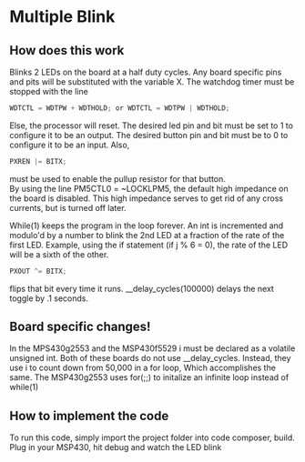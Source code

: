 # Multiple Blink

## How does this work
Blinks 2 LEDs on the board at a half duty cycles.
Any board specific pins and pits will be substituted with the variable X.
The watchdog timer must be stopped with the line 
```c
WDTCTL = WDTPW + WDTHOLD; or WDTCTL = WDTPW | WDTHOLD;
```
Else, the processor will reset.
The desired led pin and bit must be set to 1 to configure it to be an output.
The desired button pin and bit must be to 0 to configure it to be an input.
Also,  
```c
PXREN |= BITX;
``` 
must be used to enable the pullup resistor for that button.     
By using the line PM5CTL0 = ~LOCKLPM5, the default high impedance on the board is disabled.
This high impedance serves to get rid of any cross currents, but is turned off later.

While(1) keeps the program in the loop forever.
An int is incremented and modulo'd by a number to blink the 2nd LED at a fraction of the rate of the first LED.
Example, using the if statement (if j % 6 = 0), the rate of the LED will be a sixth of the other.
```c
PXOUT ^= BITX; 
```
flips that bit every time it runs. 
__delay_cycles(100000) delays the next toggle by .1 seconds.

## Board specific changes!
In the MPS430g2553 and the MSP430f5529 i must be declared as a volatile unsigned int.
Both of these boards do not use __delay_cycles. Instead, they use i to count down from 50,000 in a for loop,
Which accomplishes the same.
The MSP430g2553 uses for(;;) to initalize an infinite loop instead of while(1)
## How to implement the code
To run this code, simply import the project folder into code composer, build. Plug in your MSP430, hit debug and watch the LED blink